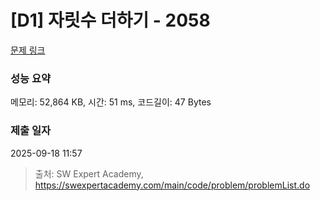 # [D1] 자릿수 더하기 - 2058 

[문제 링크](https://swexpertacademy.com/main/code/problem/problemDetail.do?contestProbId=AV5QPRjqA10DFAUq) 

### 성능 요약

메모리: 52,864 KB, 시간: 51 ms, 코드길이: 47 Bytes

### 제출 일자

2025-09-18 11:57



> 출처: SW Expert Academy, https://swexpertacademy.com/main/code/problem/problemList.do